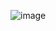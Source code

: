 ![image](https://user-images.githubusercontent.com/98183485/198849871-3c98add7-1bf2-4f72-952e-3d768af9452e.png)
